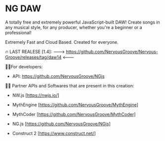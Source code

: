 # NG DAW
A totally free and extremely powerful JavaScript-built DAW!
Create songs in any musical style, for any producer, whether you're a beginner or a professional!

Extremely Fast and Cloud Based. Created for everyone.

🔥 LAST REALESE [1.4]:
---> https://github.com/NervousGroove/Nervous-Groove/releases/tag/daw14 <---

🐱‍🐉For developers:

- API:
https://github.com/NervousGroove/NGjs

🐱‍👤 Partner APIs and Softwares that are present in this creation:

- NW.js [https://nwjs.io/]

- MythEngine [https://github.com/NervousGroove/MythEngine]

- MythCoder [https://github.com/NervousGroove/MythCoder]

- NG.js [https://github.com/NervousGroove/NGjs]

- Construct 2 [https://www.construct.net/]
